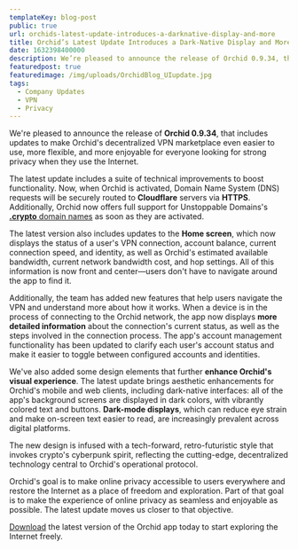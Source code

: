 ```yaml
---
templateKey: blog-post
public: true
url: orchids-latest-update-introduces-a-darknative-display-and-more
title: Orchid’s Latest Update Introduces a Dark-Native Display and More
date: 1632398400000
description: We’re pleased to announce the release of Orchid 0.9.34, that includes updates to make Orchid’s decentralized VPN marketplace even easier to use, more flexible, and more enjoyable for everyone looking for strong privacy when they use the Internet.
featuredpost: true
featuredimage: /img/uploads/OrchidBlog_UIupdate.jpg
tags:
  - Company Updates
  - VPN
  - Privacy
---
```

We're pleased to announce the release of **Orchid 0.9.34**, that includes updates to make Orchid's decentralized VPN marketplace even easier to use, more flexible, and more enjoyable for everyone looking for strong privacy when they use the Internet.

The latest update includes a suite of technical improvements to boost functionality. Now, when Orchid is activated, Domain Name System (DNS)  requests will be securely routed to **Cloudflare** servers via **HTTPS**. Additionally, Orchid now offers full support for Unstoppable Domains's [**.crypto** domain names](https://www.prnewswire.com/news-releases/unstoppable-domains-announces-100-million-airdrop-and-8-new-top-level-domain-names-301312869.html#:~:text=Launched%20in%202018%2C%20Unstoppable%20Domains,owner%20full%20ownership%20and%20control.) as soon as they are activated.

The latest version also includes updates to the **Home screen**, which now displays the status of a user's VPN connection, account balance, current connection speed, and identity, as well as Orchid's estimated available bandwidth, current network bandwidth cost, and hop settings. All of this information is now front and center—users don't have to navigate around the app to find it.

Additionally, the team has added new features that help users navigate the VPN and understand more about how it works. When a device is in the process of connecting to the Orchid network, the app now displays **more detailed information** about the connection's current status, as well as the steps involved in the connection process. The app's account management functionality has been updated to clarify each user's account status and make it easier to toggle between configured accounts and identities.

We've also added some design elements that further **enhance Orchid's visual experience**. The latest update brings aesthetic enhancements for Orchid's mobile and web clients, including dark-native interfaces: all of the app's background screens are displayed in dark colors, with vibrantly colored text and buttons. **Dark-mode displays**, which can reduce eye strain and make on-screen text easier to read, are increasingly prevalent across digital platforms.

The new design is infused with a tech-forward, retro-futuristic style that invokes crypto's cyberpunk spirit, reflecting the cutting-edge, decentralized technology central to Orchid's operational protocol.

Orchid's goal is to make online privacy accessible to users everywhere and restore the Internet as a place of freedom and exploration. Part of that goal is to make the experience of online privacy as seamless and enjoyable as possible. The latest update moves us closer to that objective.

[Download](https://www.orchid.com/download) the latest version of the Orchid app today to start exploring the Internet freely.